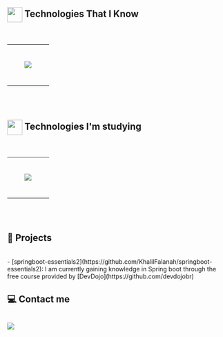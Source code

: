 
## <img align="center" src="https://media2.giphy.com/media/QssGEmpkyEOhBCb7e1/giphy.gif?cid=ecf05e47a0n3gi1bfqntqmob8g9aid1oyj2wr3ds3mg700bl&rid=giphy.gif" width ="35"/> Technologies That I Know
<br>
<table align="center"><tr><td valign="top" width="33%">
<br>
<p align="center">
<img src="https://skillicons.dev/icons?i=java,mysql,docker,c,git,github&theme=light&perline=3" />
</p>
<br>
</td></tr></table>
<br/><br/>

## <img align="center" src="https://media2.giphy.com/media/QssGEmpkyEOhBCb7e1/giphy.gif?cid=ecf05e47a0n3gi1bfqntqmob8g9aid1oyj2wr3ds3mg700bl&rid=giphy.gif" width ="35"/> Technologies I'm studying
<br>
<table align="center"><tr><td valign="top" width="33%">
<br>
<p align="center">
<img src="https://skillicons.dev/icons?i=aws,postgresql,spring&theme=dark&perline=3" />
</p>
<br>
</td></tr></table>
<br/><br/>

  ## 🔖 Projects
  <br>
- [springboot-essentials2](https://github.com/KhalilFalanah/springboot-essentials2): I am currently gaining knowledge in Spring boot through the free course provided by [DevDojo](https://github.com/devdojobr) 

  ## 💻 Contact me
  <br>
<div> 
  <a href="https://www.linkedin.com/in/khalil-belmonte-falanah-20a40a228/">
  <img src="https://img.shields.io/badge/-LinkedIn-%230077B5?style=for-the-badge&logo=linkedin&logoColor=white" target="_blank">
</div>
